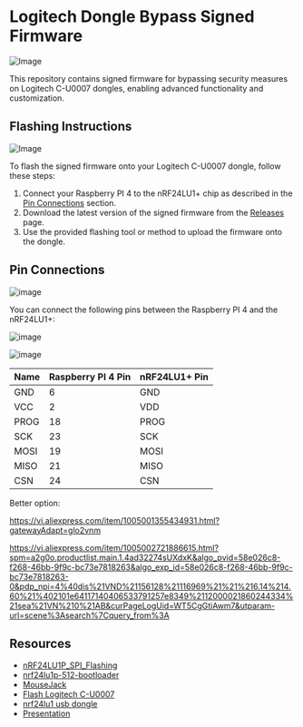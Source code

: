 # Logitech Dongle Bypass Signed Firmware

![Image](https://github.com/DRCRecoveryData/Logitech_Dongle_Bypass_Signed_Firmware/blob/main/Images/IMG_0263.png)

This repository contains signed firmware for bypassing security measures on Logitech C-U0007 dongles, enabling advanced functionality and customization.

## Flashing Instructions

![Image](https://github.com/DRCRecoveryData/Logitech_Dongle_Bypass_Signed_Firmware/blob/main/Images/IMG_0264.png)

To flash the signed firmware onto your Logitech C-U0007 dongle, follow these steps:

1. Connect your Raspberry PI 4 to the nRF24LU1+ chip as described in the [Pin Connections](#pin-connections) section.
2. Download the latest version of the signed firmware from the [Releases](https://github.com/yourusername/Logitech_Dongle_Bypass_Signed_Firmware/releases) page.
3. Use the provided flashing tool or method to upload the firmware onto the dongle.

## Pin Connections

![image](https://github.com/DRCRecoveryData/Logitech_Dongle_Bypass_Signed_Firmware/assets/85211068/636a0599-d843-442e-b033-8aa856747121)

You can connect the following pins between the Raspberry PI 4 and the nRF24LU1+:

![image](https://github.com/DRCRecoveryData/Logitech_Dongle_Bypass_Signed_Firmware/assets/85211068/01aca9c3-f60b-4077-9124-812b58639f62)

![image](https://cdn.hackaday.io/images/7364821436899092461.jpg)

| Name  | Raspberry PI 4 Pin | nRF24LU1+ Pin |
|-------|---------------------|--------------|
| GND   | 6                   | GND          |
| VCC   | 2                   | VDD          |
| PROG  | 18                  | PROG         |
| SCK   | 23                  | SCK          |
| MOSI  | 19                  | MOSI         |
| MISO  | 21                  | MISO         |
| CSN   | 24                  | CSN          |

Better option:

https://vi.aliexpress.com/item/1005001355434931.html?gatewayAdapt=glo2vnm

https://vi.aliexpress.com/item/1005002721886615.html?spm=a2g0o.productlist.main.1.4ad32274sUXdxK&algo_pvid=58e026c8-f268-46bb-9f9c-bc73e7818263&algo_exp_id=58e026c8-f268-46bb-9f9c-bc73e7818263-0&pdp_npi=4%40dis%21VND%21156128%21116969%21%21%216.14%214.60%21%402101e64117140406533791257e8349%2112000021860244334%21sea%21VN%210%21AB&curPageLogUid=WT5CgGtiAwm7&utparam-url=scene%3Asearch%7Cquery_from%3A

## Resources

- [nRF24LU1P_SPI_Flashing](https://github.com/ShigemoriHakura/nRF24LU1P_SPI_Flashing)
- [nrf24lu1p-512-bootloader](https://github.com/ahtn/nrf24lu1p-512-bootloader)
- [MouseJack](https://saturn.ffzg.hr/rot13/index.cgi?action=display_html;page_name=nrf24lu1)
- [Flash Logitech C-U0007](https://hackaday.io/project/6741-crazyradio-for-cheapskates)
- [nrf24lu1 usb dongle](https://www.bartslinger.com/electronics/nrf24lu1-usb-dongle/)
- [Presentation](https://docs.huihoo.com/infoq/qconbeijing/2016/day3/%E6%89%93%E7%A0%B4%E8%A7%84%E5%88%99%EF%BC%8C%E6%88%91%E6%98%AF%E9%BB%91%E5%AE%A2%E4%B8%93%E9%A2%98/8-2-%E7%BB%99%E5%B9%B3%E6%B0%91%E7%9A%84%20Mousejack-%E5%88%98%E5%87%AF%E4%BB%81.pdf)
